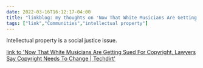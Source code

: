 ```yaml
---
date: 2022-03-16T16:12:17-04:00
title: "linkblog: my thoughts on 'Now That White Musicians Are Getting Sued For Copyright, Lawyers Say Copyright Needs To Change | Techdirt'"
tags: ["link","Communities","intellectual property"]
---
```

Intellectual property is a social justice issue.
 
[link to 'Now That White Musicians Are Getting Sued For Copyright, Lawyers Say Copyright Needs To Change | Techdirt'](https://www.techdirt.com/2022/03/16/now-that-white-musicians-are-getting-sued-for-copyright-lawyers-say-copyright-needs-to-change/)
